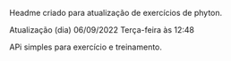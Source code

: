Headme criado para atualização de exercícios de phyton.

Atualização (dia) 06/09/2022 Terça-feira às 12:48

APi simples para exercício e treinamento.